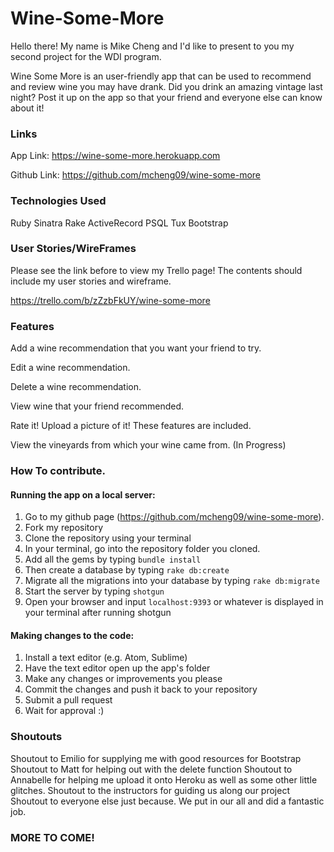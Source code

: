 # Wine-Some-More
Hello there! My name is Mike Cheng and I'd like to present to you my second project for the WDI program.

Wine Some More is an user-friendly app that can be used to recommend and review wine you may have drank. Did you drink an amazing vintage last night? Post it up on the app so that your friend and everyone else can know about it!


### Links
App Link:
https://wine-some-more.herokuapp.com

Github Link:
https://github.com/mcheng09/wine-some-more

### Technologies Used
Ruby
Sinatra
Rake
ActiveRecord
PSQL
Tux
Bootstrap

### User Stories/WireFrames
Please see the link before to view my Trello page! The contents should include my user stories and wireframe.

https://trello.com/b/zZzbFkUY/wine-some-more

### Features

Add a wine recommendation that you want your friend to try.

Edit a wine recommendation.

Delete a wine recommendation.

View wine that your friend recommended.

Rate it! Upload a picture of it! These features are included.

View the vineyards from which your wine came from.
(In Progress)

### How To contribute.

#### Running the app on a local server:

1. Go to my github page (https://github.com/mcheng09/wine-some-more).
2. Fork my repository
3. Clone the repository using your terminal
4. In your terminal, go into the repository folder you cloned.
5. Add all the gems by typing `bundle install`
6. Then create a database by typing `rake db:create`
7. Migrate all the migrations into your database by typing `rake db:migrate`
8. Start the server by typing `shotgun`  
9. Open your browser and input `localhost:9393` or whatever is displayed in your terminal after running shotgun

#### Making changes to the code:

1. Install a text editor (e.g. Atom, Sublime)
2. Have the text editor open up the app's folder
3. Make any changes or improvements you please
4. Commit the changes and push it back to your repository
5. Submit a pull request
6. Wait for approval :)

### Shoutouts

Shoutout to Emilio for supplying me with good resources for Bootstrap
Shoutout to Matt for helping out with the delete function
Shoutout to Annabelle for helping me upload it onto Heroku as well as some other little glitches.
Shoutout to the instructors for guiding us along our project
Shoutout to everyone else just because. We put in our all and did a fantastic job. 


### MORE TO COME!
